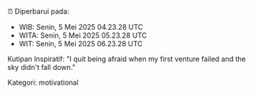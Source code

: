⏰ Diperbarui pada:
- WIB: Senin, 5 Mei 2025 04.23.28 UTC
- WITA: Senin, 5 Mei 2025 05.23.28 UTC
- WIT: Senin, 5 Mei 2025 06.23.28 UTC

Kutipan Inspiratif:
"I quit being afraid when my first venture failed and the sky didn't fall down."


Kategori: motivational

